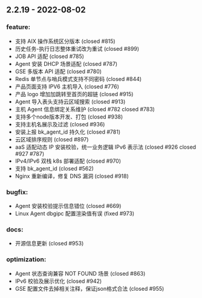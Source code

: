 
## 2.2.19 - 2022-08-02 


### feature: 
  * 支持 AIX 操作系统区分版本 (closed #815)
  * 历史任务-执行日志整体重试改为重试 (closed #899)
  * JOB API 适配 (closed #785)
  * Agent 安装 DHCP 场景适配 (closed #787)
  * GSE 多版本 API 适配 (closed #780)
  * Redis 单节点与哨兵模式支持不同密码 (closed #844)
  * 产品页面支持 IPV6 主机导入 (closed #776)
  * 产品 logo 增加加跳转至首页的超链 (closed #915)
  * Agent 导入表头支持云区域搜索 (closed #913)
  * 主机 Agent 信息绑定关系维护 (closed #782 closed #783)
  * 支持多个node版本开发、打包 (closed #938)
  * 支持主机名展示及过滤 (closed #936)
  * 安装上报 bk_agent_id 持久化 (closed #781)
  * 云区域排序规则  (closed #897)
  * aaS 适配动态 IP 安装校验，统一业务逻辑 IPv6 表示法 (closed #926 closed #927 #787)
  * IPv4/IPv6 双栈 k8s 部署适配 (closed #970)
  * 支持 bk_agent_id (closed #562)
  * Nginx 重新编译，修复 DNS 漏洞 (closed #918)

### bugfix: 
  * Agent 安装校验提示信息错位 (closed #669)
  * Linux Agent dbgipc 配置渲染值有误 (fixed #973)

### docs: 
  * 开源信息更新 (closed #953)

### optimization: 
  * Agent 状态查询兼容 NOT FOUND 场景 (closed #863)
  * IPv6 校验及展示优化 (closed #942)
  * GSE 配置文件去掉相关注释，保证json格式合法 (closed #955)
